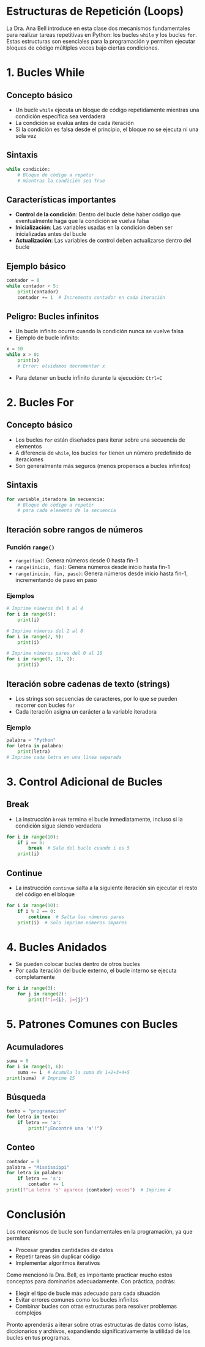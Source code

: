 # Estructuras de Repetición (Loops)

La Dra. Ana Bell introduce en esta clase dos mecanismos fundamentales para realizar tareas repetitivas en Python: los bucles `while` y los bucles `for`. Estas estructuras son esenciales para la programación y permiten ejecutar bloques de código múltiples veces bajo ciertas condiciones.

# 1. Bucles While

## Concepto básico
- Un bucle `while` ejecuta un bloque de código repetidamente mientras una condición específica sea verdadera
- La condición se evalúa antes de cada iteración
- Si la condición es falsa desde el principio, el bloque no se ejecuta ni una sola vez

## Sintaxis
```python
while condición:
    # Bloque de código a repetir
    # mientras la condición sea True
```

## Características importantes
- **Control de la condición**: Dentro del bucle debe haber código que eventualmente haga que la condición se vuelva falsa
- **Inicialización**: Las variables usadas en la condición deben ser inicializadas antes del bucle
- **Actualización**: Las variables de control deben actualizarse dentro del bucle

## Ejemplo básico
```python
contador = 0
while contador < 5:
    print(contador)
    contador += 1  # Incrementa contador en cada iteración
```

## Peligro: Bucles infinitos
- Un bucle infinito ocurre cuando la condición nunca se vuelve falsa
- Ejemplo de bucle infinito:
```python
x = 10
while x > 0:
    print(x)
    # Error: olvidamos decrementar x
```
- Para detener un bucle infinito durante la ejecución: `Ctrl+C`

# 2. Bucles For

## Concepto básico
- Los bucles `for` están diseñados para iterar sobre una secuencia de elementos
- A diferencia de `while`, los bucles `for` tienen un número predefinido de iteraciones
- Son generalmente más seguros (menos propensos a bucles infinitos)

## Sintaxis
```python
for variable_iteradora in secuencia:
    # Bloque de código a repetir
    # para cada elemento de la secuencia
```

## Iteración sobre rangos de números

### Función `range()`
- `range(fin)`: Genera números desde 0 hasta fin-1
- `range(inicio, fin)`: Genera números desde inicio hasta fin-1
- `range(inicio, fin, paso)`: Genera números desde inicio hasta fin-1, incrementando de paso en paso

### Ejemplos
```python
# Imprime números del 0 al 4
for i in range(5):
    print(i)

# Imprime números del 2 al 8
for i in range(2, 9):
    print(i)

# Imprime números pares del 0 al 10
for i in range(0, 11, 2):
    print(i)
```

## Iteración sobre cadenas de texto (strings)
- Los strings son secuencias de caracteres, por lo que se pueden recorrer con bucles `for`
- Cada iteración asigna un carácter a la variable iteradora

### Ejemplo
```python
palabra = "Python"
for letra in palabra:
    print(letra)
# Imprime cada letra en una línea separada
```

# 3. Control Adicional de Bucles

## Break
- La instrucción `break` termina el bucle inmediatamente, incluso si la condición sigue siendo verdadera
```python
for i in range(10):
    if i == 5:
        break  # Sale del bucle cuando i es 5
    print(i)
```

## Continue
- La instrucción `continue` salta a la siguiente iteración sin ejecutar el resto del código en el bloque
```python
for i in range(10):
    if i % 2 == 0:
        continue  # Salta los números pares
    print(i)  # Solo imprime números impares
```

# 4. Bucles Anidados

- Se pueden colocar bucles dentro de otros bucles
- Por cada iteración del bucle externo, el bucle interno se ejecuta completamente
```python
for i in range(3):
    for j in range(2):
        print(f"i={i}, j={j}")
```

# 5. Patrones Comunes con Bucles

## Acumuladores
```python
suma = 0
for i in range(1, 6):
    suma += i  # Acumula la suma de 1+2+3+4+5
print(suma)  # Imprime 15
```

## Búsqueda
```python
texto = "programación"
for letra in texto:
    if letra == 'a':
        print("¡Encontré una 'a'!")
```

## Conteo
```python
contador = 0
palabra = "Mississippi"
for letra in palabra:
    if letra == 's':
        contador += 1
print(f"La letra 's' aparece {contador} veces")  # Imprime 4
```

# Conclusión

Los mecanismos de bucle son fundamentales en la programación, ya que permiten:
- Procesar grandes cantidades de datos
- Repetir tareas sin duplicar código
- Implementar algoritmos iterativos

Como mencionó la Dra. Bell, es importante practicar mucho estos conceptos para dominarlos adecuadamente. Con práctica, podrás:
- Elegir el tipo de bucle más adecuado para cada situación
- Evitar errores comunes como los bucles infinitos
- Combinar bucles con otras estructuras para resolver problemas complejos

Pronto aprenderás a iterar sobre otras estructuras de datos como listas, diccionarios y archivos, expandiendo significativamente la utilidad de los bucles en tus programas.